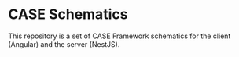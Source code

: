 # CASE Schematics

This repository is a set of CASE Framework schematics for the client (Angular) and the server (NestJS).
